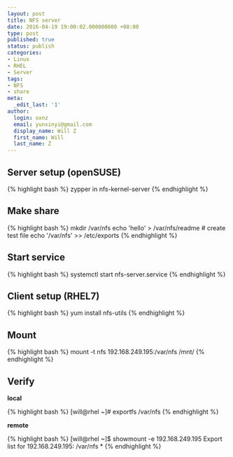 ```yaml
---
layout: post
title: NFS server
date: 2016-04-19 19:00:02.000000000 +08:00
type: post
published: true
status: publish
categories:
- Linux
- RHEL
- Server
tags:
- NFS
- share
meta:
  _edit_last: '1'
author:
  login: oxnz
  email: yunxinyi@gmail.com
  display_name: Will Z
  first_name: Will
  last_name: Z
---
```

## Server setup (openSUSE)

{% highlight bash %}
zypper in nfs-kernel-server
{% endhighlight %}

## Make share

{% highlight bash %}
mkdir /var/nfs
echo 'hello' > /var/nfs/readme # create test file
echo '/var/nfs' >> /etc/exports
{% endhighlight %}

## Start service

{% highlight bash %}
systemctl start nfs-server.service
{% endhighlight %}

## Client setup (RHEL7)

{% highlight bash %}
yum install nfs-utils
{% endhighlight %}

## Mount

{% highlight bash %}
mount -t nfs 192.168.249.195:/var/nfs /mnt/
{% endhighlight %}

<!--more-->

## Verify

**local**

{% highlight bash %}
[will@rhel ~]# exportfs
/var/nfs
{% endhighlight %}

**remote**

{% highlight bash %}
[will@rhel ~]$ showmount -e 192.168.249.195
Export list for 192.168.249.195:
/var/nfs *
{% endhighlight %}

